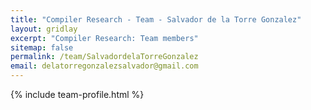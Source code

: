 ```yaml
---
title: "Compiler Research - Team - Salvador de la Torre Gonzalez"
layout: gridlay
excerpt: "Compiler Research: Team members"
sitemap: false
permalink: /team/SalvadordelaTorreGonzalez
email: delatorregonzalezsalvador@gmail.com
---
```


{% include team-profile.html %}